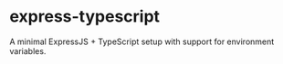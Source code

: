 # express-typescript

A minimal ExpressJS + TypeScript setup with support for environment variables.
